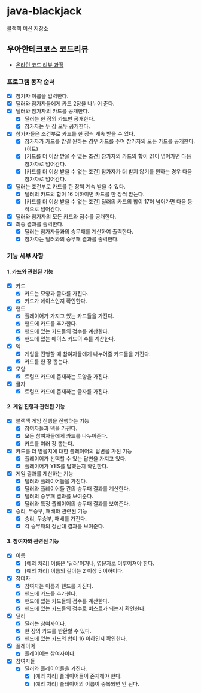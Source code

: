 # java-blackjack

블랙잭 미션 저장소

## 우아한테크코스 코드리뷰

- [온라인 코드 리뷰 과정](https://github.com/woowacourse/woowacourse-docs/blob/master/maincourse/README.md)

### 프로그램 동작 순서
- [x] 참가자 이름을 입력한다.
- [x] 딜러와 참가자들에게 카드 2장을 나누어 준다.
- [x] 딜러와 참가자의 카드를 공개한다.
  - [x] 딜러는 한 장의 카드만 공개한다.
  - [x] 참가자는 두 장 모두 공개한다.
- [x] 참가자들은 조건부로 카드를 한 장씩 계속 받을 수 있다.
    - [x] 참가자가 카드를 받길 원하는 경우 카드를 주며 참가자의 모든 카드를 공개한다. (히트)
    - [x] [카드를 더 이상 받을 수 없는 조건] 참가자의 카드의 합이 21이 넘어가면 다음 참가자로 넘어간다.
    - [x] [카드를 더 이상 받을 수 없는 조건] 참가자가 더 받지 않기를 원하는 경우 다음 참가자로 넘어간다.
- [x] 딜러는 조건부로 카드를 한 장씩 계속 받을 수 있다.
  - [x] 딜러의 카드의 합이 16 이하이면 카드를 한 장씩 받는다.
  - [x] [카드를 더 이상 받을 수 없는 조건] 딜러의 카드의 합이 17이 넘어가면 다음 동작으로 넘어간다.
- [x] 딜러와 참가자의 모든 카드와 점수를 공개한다.
- [x] 최종 결과를 출력한다.
  - [x] 딜러는 참가자들과의 승무패를 계산하여 출력한다.
  - [x] 참가자는 딜러와의 승무패 결과를 출력한다.

### 기능 세부 사항

#### 1. 카드와 관련된 기능
  - [x] 카드
    - [x] 카드는 모양과 글자를 가진다.
    - [x] 카드가 에이스인지 확인한다.
  - [x] 핸드
    - [x] 플레이어가 가지고 있는 카드들을 가진다.
    - [x] 핸드에 카드를 추가한다.
    - [x] 핸드에 있는 카드들의 점수를 계산한다.
    - [x] 핸드에 있는 에이스 카드의 수를 계산한다.
  - [x] 덱
    - [x] 게임을 진행할 때 참여자들에게 나누어줄 카드들을 가진다.
    - [x] 카드를 한 장 뽑는다.
  - [x] 모양
    - [x] 트럼프 카드에 존재하는 모양을 가진다.
  - [x] 글자
    - [x] 트럼프 카드에 존재하는 글자를 가진다.

#### 2. 게임 진행과 관련된 기능
  - [x] 블랙잭 게임 진행을 진행하는 기능
    - [x] 참여자들과 덱을 가진다.
    - [x] 모든 참여자들에게 카드를 나누어준다.
    - [x] 카드를 여러 장 뽑는다.
  - [x] 카드를 더 받을지에 대한 플레이어의 답변을 가진 기능
    - [x] 플레이어가 선택할 수 있는 답변을 가지고 있다.
    - [x] 플레이어가 YES를 답했는지 확인한다.
  - [x] 게임 결과를 계산하는 기능
    - [x] 딜러와 플레이어들을 가진다.
    - [x] 딜러와 플레이어들 간의 승무패 결과를 계산한다.
    - [x] 딜러의 승무패 결과를 보여준다.
    - [x] 딜러와 특정 플레이어의 승무패 결과를 보여준다.
  - [x] 승리, 무승부, 패배와 관련된 기능
    - [x] 승리, 무승부, 패배를 가진다.
    - [x] 각 승무패의 정반대 결과를 보여준다.

#### 3. 참여자와 관련된 기능
  - [x] 이름
    - [x] [예외 처리] 이름은 '딜러'이거나, 영문자로 이루어져야 한다.
    - [x] [예외 처리] 이름의 길이는 2 이상 5 이하이다.
  - [x] 참여자
    - [x] 참여자는 이름과 핸드를 가진다.
    - [x] 핸드에 카드를 추가한다.
    - [x] 핸드에 있는 카드들의 점수를 계산한다.
    - [x] 핸드에 있는 카드들의 점수로 버스트가 되는지 확인한다.
  - [x] 딜러
    - [x] 딜러는 참여자이다.
    - [x] 한 장의 카드를 반환할 수 있다.
    - [x] 핸드에 있는 카드의 합이 16 이하인지 확인한다.
  - [x] 플레이어
    - [x] 플레이어는 참여자이다.
  - [x] 참여자들
    - [x] 딜러와 플레이어들을 가진다.
      - [x] [예외 처리] 플레이어들이 존재해야 한다.
      - [x] [예외 처리] 플레이어의 이름이 중복되면 안 된다.
